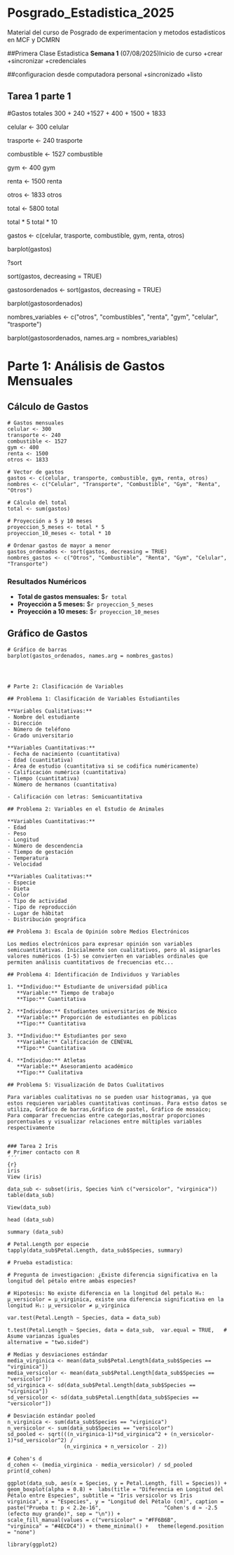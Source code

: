 # Posgrado_Estadistica_2025
Material del curso de Posgrado de experimentacion y metodos estadisticos en MCF y DCMRN

##Primera Clase Estadistica
**Semana 1** (07/08/2025)Inicio de curso
+crear 
+sincronizar
+credenciales

##configuracion desde computadora personal
+sincronizado
+listo

## Tarea 1 parte 1
 
#Gastos totales
300 + 240 +1527 + 400 + 1500 + 1833

celular <- 300
celular

trasporte <- 240
trasporte

combustible <- 1527
combustible

gym <- 400
gym

renta <- 1500
renta

otros <- 1833
otros

total <- 5800
total

total * 5
total * 10

gastos <- c(celular, trasporte, combustible, gym, renta, otros) 

barplot(gastos)

?sort

sort(gastos, decreasing = TRUE)

gastosordenados <- sort(gastos, decreasing = TRUE)

barplot(gastosordenados)

nombres_variables <- c("otros", "combustibles", "renta", "gym", "celular", "trasporte")

barplot(gastosordenados, names.arg = nombres_variables)

# Parte 1: Análisis de Gastos Mensuales

## Cálculo de Gastos

```{r calculo_gastos, include=FALSE}
# Gastos mensuales
celular <- 300
transporte <- 240
combustible <- 1527
gym <- 400
renta <- 1500
otros <- 1833

# Vector de gastos
gastos <- c(celular, transporte, combustible, gym, renta, otros)
nombres <- c("Celular", "Transporte", "Combustible", "Gym", "Renta", "Otros")

# Cálculo del total
total <- sum(gastos)

# Proyección a 5 y 10 meses
proyeccion_5_meses <- total * 5
proyeccion_10_meses <- total * 10

# Ordenar gastos de mayor a menor
gastos_ordenados <- sort(gastos, decreasing = TRUE)
nombres_gastos <- c("Otros", "Combustible", "Renta", "Gym", "Celular", "Transporte")
```

### Resultados Numéricos

- **Total de gastos mensuales:** \$`r total`
- **Proyección a 5 meses:** \$`r proyeccion_5_meses`
- **Proyección a 10 meses:** \$`r proyeccion_10_meses`

## Gráfico de Gastos

```{r grafico_barras, fig.cap="Distribución de Gastos Mensuales ordenados de mayor a menor", fig.height=5, fig.width=8}
# Gráfico de barras
barplot(gastos_ordenados, names.arg = nombres_gastos)

        
```

```

# Parte 2: Clasificación de Variables

## Problema 1: Clasificación de Variables Estudiantiles

**Variables Cualitativas:**
- Nombre del estudiante
- Dirección
- Número de teléfono
- Grado universitario

**Variables Cuantitativas:**
- Fecha de nacimiento (cuantitativa)
- Edad (cuantitativa)
- Área de estudio (cuantitativa si se codifica numéricamente)
- Calificación numérica (cuantitativa)
- Tiempo (cuantitativa)
- Número de hermanos (cuantitativa)

- Calificación con letras: Semicuantitativa 

## Problema 2: Variables en el Estudio de Animales

**Variables Cuantitativas:**
- Edad
- Peso
- Longitud
- Número de descendencia
- Tiempo de gestación
- Temperatura
- Velocidad

**Variables Cualitativas:**
- Especie
- Dieta
- Color
- Tipo de actividad
- Tipo de reproducción
- Lugar de hábitat
- Distribución geográfica

## Problema 3: Escala de Opinión sobre Medios Electrónicos

Los medios electrónicos para expresar opinión son variables semicuantitativas. Inicialmente son cualitativos, pero al asignarles valores numéricos (1-5) se convierten en variables ordinales que permiten análisis cuantitativos de frecuencias etc...

## Problema 4: Identificación de Individuos y Variables

1. **Individuo:** Estudiante de universidad pública  
   **Variable:** Tiempo de trabajo  
   **Tipo:** Cuantitativa 

2. **Individuo:** Estudiantes universitarios de México  
   **Variable:** Proporción de estudiantes en públicas  
   **Tipo:** Cuantitativa 

3. **Individuo:** Estudiantes por sexo  
   **Variable:** Calificación de CENEVAL  
   **Tipo:** Cuantitativa 

4. **Individuo:** Atletas  
   **Variable:** Asesoramiento académico  
   **Tipo:** Cualitativa 

## Problema 5: Visualización de Datos Cualitativos

Para variables cualitativas no se pueden usar histogramas, ya que estos requieren variables cuantitativas continuas. Para estso datos se utiliza, Gráfico de barras,Gráfico de pastel, Gráfico de mosaico;  Para comparar frecuencias entre categorías,mostrar proporciones porcentuales y visualizar relaciones entre múltiples variables respectivamente


### Tarea 2 Iris
# Primer contacto con R
´´´
{r}
iris
View (iris)

data_sub <- subset(iris, Species %in% c("versicolor", "virginica"))
table(data_sub)

View(data_sub)

head (data_sub)

summary (data_sub)

# Petal.Length por especie
tapply(data_sub$Petal.Length, data_sub$Species, summary)

# Prueba estadistica:

# Pregunta de investigacion: ¿Existe diferencia significativa en la longitud del pétalo entre ambas especies?

# Hipotesis: No existe diferencia en la longitud del petalo H₀: μ_versicolor = μ_virginica, existe una diferencia significativa en la longitud H₁: μ_versicolor ≠ μ_virginica

var.test(Petal.Length ~ Species, data = data_sub)

t.test(Petal.Length ~ Species, data = data_sub,  var.equal = TRUE,   # Asume varianzas iguales
alternative = "two.sided")

# Medias y desviaciones estándar
media_virginica <- mean(data_sub$Petal.Length[data_sub$Species == "virginica"])
media_versicolor <- mean(data_sub$Petal.Length[data_sub$Species == "versicolor"])
sd_virginica <- sd(data_sub$Petal.Length[data_sub$Species == "virginica"])
sd_versicolor <- sd(data_sub$Petal.Length[data_sub$Species == "versicolor"])

# Desviación estándar pooled
n_virginica <- sum(data_sub$Species == "virginica")
n_versicolor <- sum(data_sub$Species == "versicolor")
sd_pooled <- sqrt(((n_virginica-1)*sd_virginica^2 + (n_versicolor-1)*sd_versicolor^2) / 
                  (n_virginica + n_versicolor - 2))

# Cohen's d
d_cohen <- (media_virginica - media_versicolor) / sd_pooled
print(d_cohen)

ggplot(data_sub, aes(x = Species, y = Petal.Length, fill = Species)) + geom_boxplot(alpha = 0.8) +  labs(title = "Diferencia en Longitud del Pétalo entre Especies", subtitle = "Iris versicolor vs Iris virginica", x = "Especies", y = "Longitud del Pétalo (cm)", caption = paste("Prueba t: p < 2.2e-16",                    "Cohen's d ≈ -2.5 (efecto muy grande)", sep = "\n")) +
scale_fill_manual(values = c("versicolor" = "#FF6B6B",
"virginica" = "#4ECDC4")) + theme_minimal() +   theme(legend.position = "none")

library(ggplot2)
  



